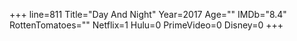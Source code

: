 +++
line=811
Title="Day And Night"
Year=2017
Age=""
IMDb="8.4"
RottenTomatoes=""
Netflix=1
Hulu=0
PrimeVideo=0
Disney=0
+++

